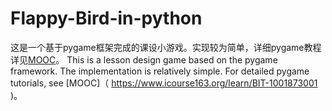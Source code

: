 # Flappy-Bird-in-python
这是一个基于pygame框架完成的课设小游戏。实现较为简单，详细pygame教程详见[MOOC](https://www.icourse163.org/learn/BIT-1001873001)。
This is a lesson design game based on the pygame framework. The implementation is relatively simple. For detailed pygame tutorials, see [MOOC]（ https://www.icourse163.org/learn/BIT-1001873001 )。
